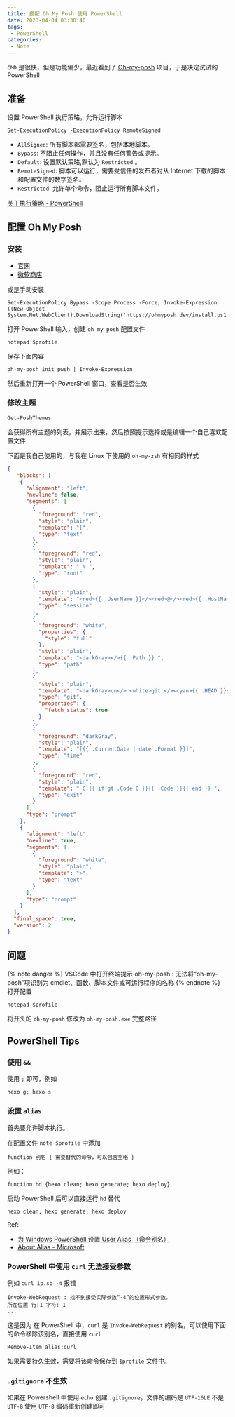 ```yaml
---
title: 搭配 Oh My Posh 使用 PowerShell
date: 2023-04-04 03:30:46
tags:
 - PowerShell
categories:
 - Note
---
```


`CMD` 是很快，但是功能偏少，最近看到了 [Oh-my-posh](https://ohmyposh.dev/) 项目，于是决定试试的 PowerShell 

<!--more-->

##  准备

设置 PowerShell 执行策略，允许运行脚本
```
Set-ExecutionPolicy -ExecutionPolicy RemoteSigned
```

- `AllSigned`: 所有脚本都需要签名，包括本地脚本。
- `Bypass`: 不阻止任何操作，并且没有任何警告或提示。
- `Default`: 设置默认策略,默认为 `Restricted` 。
- `RemoteSigned`: 脚本可以运行，需要受信任的发布者对从 Internet 下载的脚本和配置文件的数字签名。
- `Restricted`: 允许单个命令，阻止运行所有脚本文件。

[关于执行策略 - PowerShell](https://learn.microsoft.com/zh-cn/powershell/module/microsoft.powershell.core/about/about_execution_policies?view=powershell-7.3)

## 配置 Oh My Posh

### 安装 
- [官网](https://ohmyposh.dev/)
- [微软商店](https://ohmyposh.dev/)

或是手动安装
```
Set-ExecutionPolicy Bypass -Scope Process -Force; Invoke-Expression ((New-Object System.Net.WebClient).DownloadString('https://ohmyposh.dev/install.ps1'))
```

打开 PowerShell 输入，创建 `oh my posh` 配置文件
```
notepad $profile
```
保存下面内容
```
oh-my-posh init pwsh | Invoke-Expression
```

然后重新打开一个 PowerShell 窗口，查看是否生效

### 修改主题
```
Get-PoshThemes
```
会获得所有主题的列表，并展示出来，然后按照提示选择或是编辑一个自己喜欢配置文件

下面是我自己使用的，与我在 Linux 下使用的 `oh-my-zsh` 有相同的样式
```json
{
   "blocks": [
    {
      "alignment": "left",
      "newline": false,
      "segments": [
        {
          "foreground": "red",
          "style": "plain",
          "template": "[",
          "type": "text"
        },
        {
          "foreground": "red",
          "style": "plain",
          "template": " % ",
          "type": "root"
        },
        {
          "style": "plain",
          "template": "<red>{{ .UserName }}</><red>@</><red>{{ .HostName }}]</> ",
          "type": "session"
        },
        {
          "foreground": "white",
          "properties": {
            "style": "full"
          },
          "style": "plain",
          "template": "<darkGray></>{{ .Path }} ",
          "type": "path"
        },
        {
          "style": "plain",
          "template": "<darkGray>on</> <white>git:</><cyan>{{ .HEAD }}</>{{ if .Working.Changed }}<red> x</>{{ end }} ",
          "type": "git",
          "properties": {
            "fetch_status": true
          }
        },
        {
          "foreground": "darkGray",
          "style": "plain",
          "template": "[{{ .CurrentDate | date .Format }}]",
          "type": "time"
        },
        {
          "foreground": "red",
          "style": "plain",
          "template": " C:{{ if gt .Code 0 }}{{ .Code }}{{ end }} ",
          "type": "exit"
        }
      ],
      "type": "prompt"
    },
    {
      "alignment": "left",
      "newline": true,
      "segments": [
        {
          "foreground": "white",
          "style": "plain",
          "template": ">",
          "type": "text"
        }
      ],
      "type": "prompt"
    }
  ],
  "final_space": true,
  "version": 2
}
```
## 问题
{% note danger %}
VSCode 中打开终端提示
oh-my-posh : 无法将“oh-my-posh”项识别为 cmdlet、函数、脚本文件或可运行程序的名称
{% endnote %}
打开配置
```
notepad $profile
```
将开头的 `oh-my-posh` 修改为 `oh-my-posh.exe` 完整路径

## PowerShell Tips

### 使用 `&&`

使用 `;` 即可，例如  
```
hexo g; hexo s
```

### 设置 `alias` 

首先要允许脚本执行。

在配置文件 `note $profile` 中添加

```
function 别名 { 需要替代的命令，可以包含空格 }
```
例如：
```
function hd {hexo clean; hexo generate; hexo deploy}
```

启动 PowerShell 后可以直接运行 `hd` 替代
```
hexo clean; hexo generate; hexo deploy
```
Ref: 
- [为 Windows PowerShell 设置 User Alias （命令别名）](https://blog.vvzero.com/2019/07/22/set-user-alias-for-windows-PowerShell/)
- [About Alias - Microsoft](https://learn.microsoft.com/zh-cn/powershell/module/microsoft.powershell.core/about/about_aliases?view=powershell-7.3)

### PowerShell 中使用 `curl` 无法接受参数

例如 `curl ip.sb -4` 报错
```
Invoke-WebRequest : 找不到接受实际参数“-4”的位置形式参数。
所在位置 行:1 字符: 1
...
```

这是因为 在 PowerShell 中，`curl` 是 `Invoke-WebRequest` 的别名，可以使用下面的命令移除该别名，直接使用 `curl`
```
Remove-Item alias:curl
```
如果需要持久生效，需要将该命令保存到 `$profile` 文件中。

### `.gitignore` 不生效

如果在 Powershell 中使用 `echo` 创建 `.gitignore`，文件的编码是 `UTF-16LE` 不是 `UTF-8`
使用 `UTF-8` 编码重新创建即可
